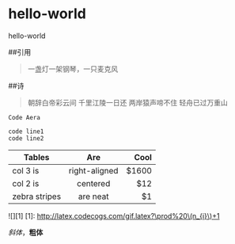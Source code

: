 # hello-world
hello-world 

##引用
>一盏灯一架钢琴，一只麦克风

##诗
>朝辞白帝彩云间
>千里江陵一日还
>两岸猿声啼不住
>轻舟已过万重山

`Code Aera`
```
code line1 
code line2

```

| Tables        | Are           | Cool  |
| ------------- |:-------------:| -----:|
| col 3 is      | right-aligned | $1600 |
| col 2 is      | centered      |   $12 |
| zebra stripes | are neat      |    $1 |

![][1]
[1]: http://latex.codecogs.com/gif.latex?\prod%20\(n_{i}\)+1


*斜体*，**粗体**

